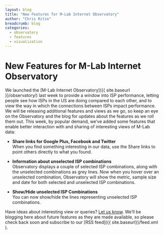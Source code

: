 ```yaml
---
layout: blog
title: "New Features for M-Lab Internet Observatory"
author: "Chris Ritzo"
breadcrumb: blog
categories: 
  - observatory
  - features
  - visualization
---
```


# New Features for M-Lab Internet Observatory

We launched the [M-Lab Internet Observatory]({{ site.baseurl }}/observatory/) last week to provide a window into ISP performance, letting people see how ISPs in the US are doing compared to each other, and to view the way in which the connections between ISPs impact performance. We will be releasing additional features and views as we go, so keep an eye on the Observatory and the blog for updates about the features as we roll them out. This week, by popular demand, we’ve added some features that enable better interaction with and sharing of interesting views of M-Lab data:

<!--more-->

-   **Share links for Google Plus, Facebook and Twitter** <br/>
When you find something interesting in our data, use the Share links to point others directly to what you found.

-   **Information about unselected ISP combinations** <br/>
Observatory displays a couple of selected ISP combinations, along with the unselected combinations as grey lines. Now when you hover over an unselected combination, Observatory will show the metric, sample size and date for both selected and unselected ISP combinations.

-   **Show/Hide unselected ISP Combinations** <br/>
You can now show/hide the lines representing unselected ISP combinations.

Have ideas about interesting view or queries? [Let us know](mailto:discuss@measurementlab.net). We’ll be blogging here about future features as they are made available, so please check back soon and subscribe to our [RSS feed]({{ site.baseurl}}/feed.xml ).
